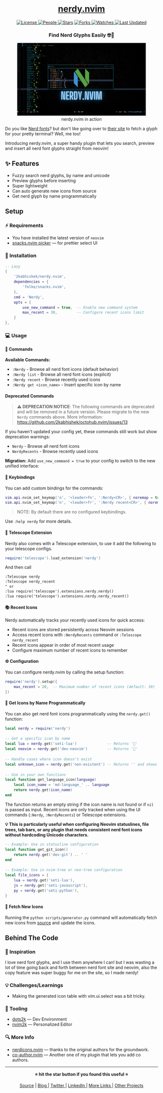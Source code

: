 <div align = "center">

<h1><a href="https://github.com/2kabhishek/nerdy.nvim">nerdy.nvim</a></h1>

<a href="https://github.com/2KAbhishek/nerdy.nvim/blob/main/LICENSE">
<img alt="License" src="https://img.shields.io/github/license/2kabhishek/nerdy.nvim?style=flat&color=eee&label="> </a>

<a href="https://github.com/2KAbhishek/nerdy.nvim/graphs/contributors">
<img alt="People" src="https://img.shields.io/github/contributors/2kabhishek/nerdy.nvim?style=flat&color=ffaaf2&label=People"> </a>

<a href="https://github.com/2KAbhishek/nerdy.nvim/stargazers">
<img alt="Stars" src="https://img.shields.io/github/stars/2kabhishek/nerdy.nvim?style=flat&color=98c379&label=Stars"></a>

<a href="https://github.com/2KAbhishek/nerdy.nvim/network/members">
<img alt="Forks" src="https://img.shields.io/github/forks/2kabhishek/nerdy.nvim?style=flat&color=66a8e0&label=Forks"> </a>

<a href="https://github.com/2KAbhishek/nerdy.nvim/watchers">
<img alt="Watches" src="https://img.shields.io/github/watchers/2kabhishek/nerdy.nvim?style=flat&color=f5d08b&label=Watches"> </a>

<a href="https://github.com/2KAbhishek/nerdy.nvim/pulse">
<img alt="Last Updated" src="https://img.shields.io/github/last-commit/2kabhishek/nerdy.nvim?style=flat&color=e06c75&label="> </a>

<h3>Find Nerd Glyphs Easily 🤓🔭</h3>

<figure>
  <img src="doc/images/screenshot.jpg" alt="nerdy.nvim in action">
  <br/>
  <figcaption>nerdy.nvim in action</figcaption>
</figure>

</div>

Do you like [Nerd fonts](https://github.com/ryanoasis/nerd-fonts)? but don't like going over to [their site](https://www.nerdfonts.com/cheat-sheet) to fetch a glyph for your pretty terminal?
Well, me too!

Introducing nerdy.nvim, a super handy plugin that lets you search, preview and insert all nerd font glyphs straight from neovim!

## ✨ Features

- Fuzzy search nerd glyphs, by name and unicode
- Preview glyphs before inserting
- Super lightweight
- Can auto generate new icons from source
- Get nerd glyph by name programmatically

## Setup

### ⚡ Requirements

- You have installed the latest version of `neovim`
- [snacks.nvim picker](https://github.com/folke/snacks.nvim/blob/main/docs/picker.md) — for prettier select UI

### 🚀 Installation

```lua
-- Lazy
{
    '2kabhishek/nerdy.nvim',
    dependencies = {
        'folke/snacks.nvim',
    },
    cmd = 'Nerdy',
    opts = {
        use_new_command = true,  -- Enable new command system
        max_recent = 30,         -- Configure recent icons limit
    }
},
```

### 💻 Usage

#### 🚀 Commands

**Available Commands:**

- `:Nerdy` - Browse all nerd font icons (default behavior)
- `:Nerdy list` - Browse all nerd font icons (explicit)
- `:Nerdy recent` - Browse recently used icons
- `:Nerdy get <icon_name>` - Insert specific icon by name

#### Deprecated Commands

> **⚠️ DEPRECATION NOTICE**: The following commands are deprecated and will be removed in a future version. Please migrate to the new `Nerdy` commands above.
> More information: https://github.com/2kabhishek/octohub.nvim/issues/13

If you haven't updated your config yet, these commands still work but show deprecation warnings:

- `Nerdy` - Browse all nerd font icons
- `NerdyRecents` - Browse recently used icons

**Migration:** Add `use_new_command = true` to your config to switch to the new unified interface:

#### 🔗 Keybindings

You can add custom bindings for the commands:

```lua
vim.api.nvim_set_keymap('n', '<leader>fn', ':Nerdy<CR>', { noremap = true, silent = true, desc = 'Browse nerd icons' })
vim.api.nvim_set_keymap('n', '<leader>fr', ':Nerdy recent<CR>', { noremap = true, silent = true, desc = 'Browse recent nerd icons' })
```

> NOTE: By default there are no configured keybindings.

Use `:help nerdy` for more details.

#### 🔭 Telescope Extension

Nerdy also comes with a Telescope extension, to use it add the following to your telescope configs.

```lua
require('telescope').load_extension('nerdy')
```

And then call

```viml
:Telescope nerdy
:Telescope nerdy_recent
" or
:lua require('telescope').extensions.nerdy.nerdy()
:lua require('telescope').extensions.nerdy.nerdy_recent()
```

#### 📚 Recent Icons

Nerdy automatically tracks your recently used icons for quick access:

- Recent icons are stored persistently across Neovim sessions
- Access recent icons with `:NerdyRecents` command or `:Telescope nerdy_recent`
- Recent icons appear in order of most recent usage
- Configure maximum number of recent icons to remember

#### ⚙️ Configuration

You can configure nerdy.nvim by calling the setup function:

```lua
require('nerdy').setup({
    max_recent = 20,  -- Maximum number of recent icons (default: 30)
})
```

#### 📝 Get Icons by Name Programmatically

You can also get nerd font icons programmatically using the `nerdy.get()` function:

```lua
local nerdy = require('nerdy')

-- Get a specific icon by name
local lua = nerdy.get('seti-lua')              -- Returns ''
local neovim = nerdy.get('dev-neovim')         -- Returns ''

-- Handle cases where icon doesn't exist
local unknown_icon = nerdy.get('non-existent') -- Returns '' and shows warning

-- Use in your own functions
local function get_language_icon(language)
    local icon_name = 'md-language_' .. language
    return nerdy.get(icon_name)
end
```

The function returns an empty string if the icon name is not found or if `nil` is passed as input. Recent icons are only tracked when using the UI commands (`:Nerdy`, `:NerdyRecents`) or Telescope extensions.

**💡 This is particularly useful when configuring Neovim statuslines, file trees, tab bars, or any plugin that needs consistent nerd font icons without hardcoding Unicode characters.**

```lua
-- Example: Use in statusline configuration
local function get_git_icon()
    return nerdy.get('dev-git') .. ' '
end

-- Example: Use in nvim-tree or neo-tree configuration
local file_icons = {
    lua = nerdy.get('seti-lua'),
    js = nerdy.get('seti-javascript'),
    py = nerdy.get('seti-python'),
}
```

#### 🔄 Fetch New Icons

Running the `python scripts/generator.py` command will automatically fetch new icons from [source](https://raw.githubusercontent.com/ryanoasis/nerd-fonts/master/glyphnames.json) and update the icons.

## Behind The Code

### 🌈 Inspiration

I love nerd font glyphs, and I use them anywhere I can! but I was wasting a lot of time going back and forth between nerd font site and neovim, also the copy feature was super buggy for me on the site, so I made nerdy!

### 💡 Challenges/Learnings

- Making the generated icon table with vim.ui.select was a bit tricky.

### 🧰 Tooling

- [dots2k](https://github.com/2kabhishek/dots2k) — Dev Environment
- [nvim2k](https://github.com/2kabhishek/nvim2k) — Personalized Editor

### 🔍 More Info

- [nerdicons.nvim](https://github.com/nvimdev/nerdicons.nvim) — thanks to the original authors for the groundwork.
- [co-author.nvim](https://github.com/2kabhishek/co-author.nvim) — Another one of my plugin that lets you add co authors.

<hr>

<div align="center">

<strong>⭐ hit the star button if you found this useful ⭐</strong><br>

<a href="https://github.com/2KAbhishek/nerdy.nvim">Source</a>
| <a href="https://2kabhishek.github.io/blog" target="_blank">Blog </a>
| <a href="https://twitter.com/2kabhishek" target="_blank">Twitter </a>
| <a href="https://linkedin.com/in/2kabhishek" target="_blank">LinkedIn </a>
| <a href="https://2kabhishek.github.io/links" target="_blank">More Links </a>
| <a href="https://2kabhishek.github.io/projects" target="_blank">Other Projects </a>

</div>
